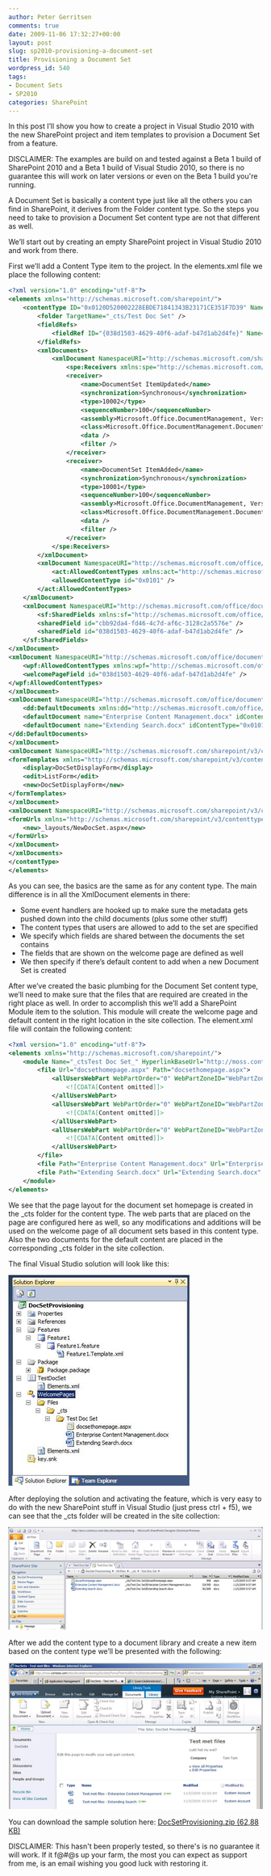 ```yaml
---
author: Peter Gerritsen
comments: true
date: 2009-11-06 17:32:27+00:00
layout: post
slug: sp2010-provisioning-a-document-set
title: Provisioning a Document Set
wordpress_id: 540
tags:
- Document Sets
- SP2010
categories: SharePoint
---
```


In this post I’ll show you how to create a project in Visual Studio 2010 with the new SharePoint project and item templates to provision a Document Set from a feature.

DISCLAIMER: The examples are build on and tested against a Beta 1 build of SharePoint 2010 and a Beta 1 build of Visual Studio 2010, so there is no guarantee this will work on later versions or even on the Beta 1 build you're running.

A Document Set is basically a content type just like all the others you can find in SharePoint, it derives from the Folder content type. So the steps you need to take to provision a Document Set content type are not that different as well.

We’ll start out by creating an empty SharePoint project in Visual Studio 2010 and work from there.

First we’ll add a Content Type item to the project. In the elements.xml file we place the following content:

```xml
<?xml version="1.0" encoding="utf-8"?>
<elements xmlns="http://schemas.microsoft.com/sharepoint/">
	<contentType ID="0x0120D520002228EBDE71841343B23171CE351F7D39" Name="Test Doc Set" Group="Document Set Content Types" Version="2" ProgId="SharePoint.DocumentSet">
		<folder TargetName="_cts/Test Doc Set" />
		<fieldRefs>
			<fieldRef ID="{038d1503-4629-40f6-adaf-b47d1ab2d4fe}" Name="Company" />
		</fieldRefs>
		<xmlDocuments>
			<xmlDocument NamespaceURI="http://schemas.microsoft.com/sharepoint/events">
				<spe:Receivers xmlns:spe="http://schemas.microsoft.com/sharepoint/events">
				<receiver>
					<name>DocumentSet ItemUpdated</name>
					<synchronization>Synchronous</synchronization>
					<type>10002</type>
					<sequenceNumber>100</sequenceNumber>
					<assembly>Microsoft.Office.DocumentManagement, Version=14.0.0.0, Culture=neutral, PublicKeyToken=71e9bce111e9429c</assembly>
					<class>Microsoft.Office.DocumentManagement.DocumentSets.DocumentSetEventReceiver</class>
					<data />
					<filter />
				</receiver>
				<receiver>
					<name>DocumentSet ItemAdded</name>
					<synchronization>Synchronous</synchronization>
					<type>10001</type>
					<sequenceNumber>100</sequenceNumber>
					<assembly>Microsoft.Office.DocumentManagement, Version=14.0.0.0, Culture=neutral, PublicKeyToken=71e9bce111e9429c</assembly>
					<class>Microsoft.Office.DocumentManagement.DocumentSets.DocumentSetItemsEventReceiver</class>
					<data />
					<filter />
				</receiver>
			</spe:Receivers>
		</xmlDocument>
		<xmlDocument NamespaceURI="http://schemas.microsoft.com/office/documentsets/allowedcontenttypes">
			<act:AllowedContentTypes xmlns:act="http://schemas.microsoft.com/office/documentsets/allowedcontenttypes" LastModified="11/4/2009 3:30:17 PM">
			<allowedContentType id="0x0101" />
		</act:AllowedContentTypes>
	</xmlDocument>
	<xmlDocument NamespaceURI="http://schemas.microsoft.com/office/documentsets/sharedfields">
		<sf:SharedFields xmlns:sf="http://schemas.microsoft.com/office/documentsets/sharedfields" LastModified="11/4/2009 3:31:50 PM">
		<sharedField id="cbb92da4-fd46-4c7d-af6c-3128c2a5576e" />
		<sharedField id="038d1503-4629-40f6-adaf-b47d1ab2d4fe" />
	</sf:SharedFields>
</xmlDocument>
<xmlDocument NamespaceURI="http://schemas.microsoft.com/office/documentsets/welcomepagefields">
	<wpf:AllowedContentTypes xmlns:wpf="http://schemas.microsoft.com/office/documentsets/welcomepagefields" LastModified="11/4/2009 3:31:50 PM">
	<welcomePageField id="038d1503-4629-40f6-adaf-b47d1ab2d4fe" />
</wpf:AllowedContentTypes>
</xmlDocument>
<xmlDocument NamespaceURI="http://schemas.microsoft.com/office/documentsets/defaultdocuments">
	<dd:DefaultDocuments xmlns:dd="http://schemas.microsoft.com/office/documentsets/defaultdocuments" LastModified="11/5/2009 8:39:24 AM" AddSetName="True">
	<defaultDocument name="Enterprise Content Management.docx" idContentType="0x0101" />
	<defaultDocument name="Extending Search.docx" idContentType="0x0101" />
</dd:DefaultDocuments>
</xmlDocument>
<xmlDocument NamespaceURI="http://schemas.microsoft.com/sharepoint/v3/contenttype/forms">
<formTemplates xmlns="http://schemas.microsoft.com/sharepoint/v3/contenttype/forms">
	<display>DocSetDisplayForm</display>
	<edit>ListForm</edit>
	<new>DocSetDisplayForm</new>
</formTemplates>
</xmlDocument>
<xmlDocument NamespaceURI="http://schemas.microsoft.com/sharepoint/v3/contenttype/forms/url">
<formUrls xmlns="http://schemas.microsoft.com/sharepoint/v3/contenttype/forms/url">
	<new>_layouts/NewDocSet.aspx</new>
</formUrls>
</xmlDocument>
</xmlDocuments>
</contentType>
</elements>
```

As you can see, the basics are the same as for any content type. The main difference is in all the XmlDocument elements in there:

  * Some event handlers are hooked up to make sure the metadata gets pushed down into the child documents (plus some other stuff)
  * The content types that users are allowed to add to the set are specified
  * We specify which fields are shared between the documents the set contains
  * The fields that are shown on the welcome page are defined as well
  * We then specify if there’s default content to add when a new Document Set is created


After we’ve created the basic plumbing for the Document Set content type, we’ll need to make sure that the files that are required are created in the right place as well. In order to accomplish this we’ll add a SharePoint Module item to the solution. This module will create the welcome page and default content in the right location in the site collection. The element.xml file will contain the following content:

```xml
<?xml version="1.0" encoding="utf-8"?>
<elements xmlns="http://schemas.microsoft.com/sharepoint/">
	<module Name="_ctsTest Doc Set_" HyperlinkBaseUrl="http://moss.contoso.com/sites/docsettest" Path="WelcomePages\Files\_cts\Test Doc Set" Url="_cts/Test Doc Set">
		<file Url="docsethomepage.aspx" Path="docsethomepage.aspx">
			<allUsersWebPart WebPartOrder="0" WebPartZoneID="WebPartZone_TopLeft" ID="g_ae6da3d4_9233_45d6_b9fd_6300815e16c6">
				<![CDATA[Content omitted]]>
			</allUsersWebPart>
			<allUsersWebPart WebPartOrder="0" WebPartZoneID="WebPartZone_CenterMain" ID="g_d8062545_cc87_4e82_9c55_cae80486ffea">
				<![CDATA[Content omitted]]>
			</allUsersWebPart>
			<allUsersWebPart WebPartOrder="0" WebPartZoneID="WebPartZone_Top" ID="g_651be1ba_c8bb_4d29_87b0_87c769cd5179">
				<![CDATA[Content omitted]]>
			</allUsersWebPart>
		</file>
		<file Path="Enterprise Content Management.docx" Url="Enterprise Content Management.docx" />
		<file Path="Extending Search.docx" Url="Extending Search.docx" />
	</module>
</elements>
```

We see that the page layout for the document set homepage is created in the \_cts folder for the content type. The web parts that are placed on the page are configured here as well, so any modifications and additions will be used on the welcome page of all document sets based in this content type. Also the two documents for the default content are placed in the corresponding \_cts folder in the site collection.

The final Visual Studio solution will look like this:

![Solution](/images/old/snipping10.png)

After deploying the solution and activating the feature, which is very easy to do with the new SharePoint stuff in Visual Studio (just press ctrl + f5), we can see that the \_cts folder will be created in the site collection:

![Folder created](/images/old/snipping12.png)

After we add the content type to a document library and create a new item based on the content type we’ll be presented with the following:

![Document set](/images/old/snipping14.png)

You can download the sample solution here: [DocSetProvisioning.zip (62,88 KB)](/images/old/DocSetProvisioning.zip)

DISCLAIMER: This hasn't been properly tested, so there's is no guarantee it will work. If it f@#@s up your farm, the most you can expect as support from me, is an email wishing you good luck with restoring it.

